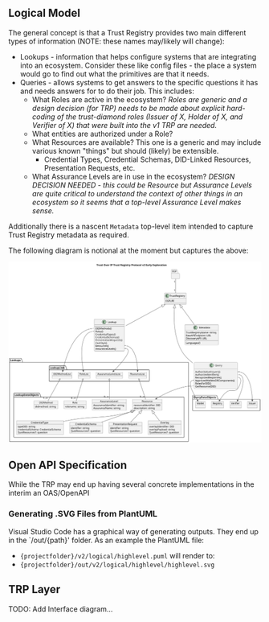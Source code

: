 

## Logical Model

The general concept is that a Trust Registry provides two main different types of information (NOTE: these names may/likely will change):

* Lookups - information that helps configure systems that are integrating into an ecosystem. Consider these like config files - the place a system would go to find out what the primitives are that it needs.
* Queries - allows systems to get answers to the specific questions it has and needs answers for to do their job. This includes:
  * What Roles are active in the ecosystem? *Roles are generic and a design decision (for TRP) needs to be made about explicit hard-coding of the trust-diamond roles (Issuer of X, Holder of X, and Verifier of X) that were built into the v1 TRP are needed.* 
  * What entities are authorized under a Role?
  * What Resources are available? This one is a generic and may include various known "things" but should (likely) be extensible.
    * Credential Types, Credential Schemas, DID-Linked Resources, Presentation Requests, etc.
  * What Assurance Levels are in use in the ecosystem? *DESIGN DECISION NEEDED - this could be Resource but Assurance Levels are quite critical to understand the context of other things in an ecosystem so it seems that a top-level Assurance Level makes sense.*

Additionally there is a nascent `Metadata` top-level item intended to capture Trust Registry metadata as required.

The following diagram is notional at the moment but captures the above:

![UML Class Diagram](../../out/v2/logical/highlevel/highlevel.svg)



## Open API Specification

While the TRP may end up having several concrete implementations in the interim an OAS/OpenAPI

### Generating .SVG Files from PlantUML
Visual Studio Code has a graphical way of generating outputs. They end up in the `/out/{path}' folder. As an example the PlantUML file:
* `{projectfolder}/v2/logical/highlevel.puml` will render to:
* `{projectfolder}/out/v2/logical/highlevel/highlevel.svg`



## TRP Layer 

TODO: Add Interface diagram...